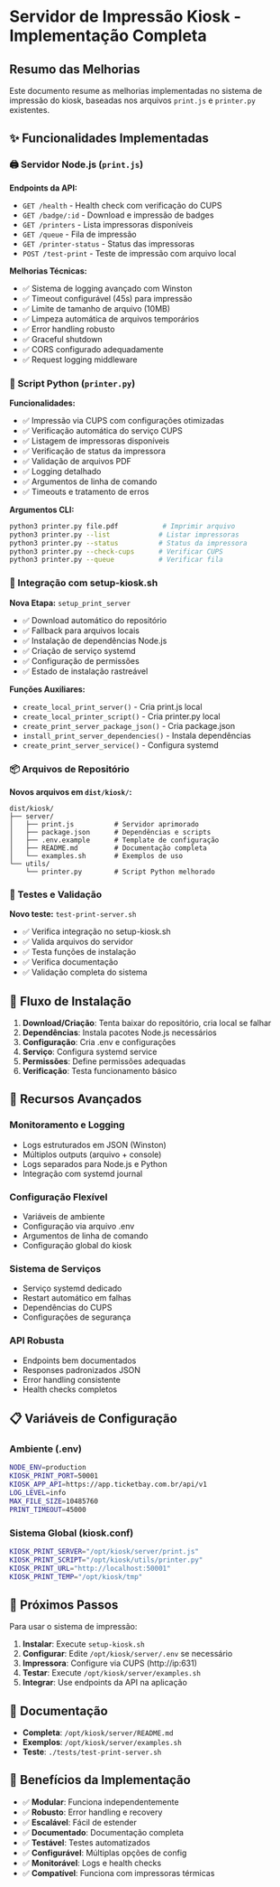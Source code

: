 # Servidor de Impressão Kiosk - Implementação Completa

## Resumo das Melhorias

Este documento resume as melhorias implementadas no sistema de impressão do kiosk, baseadas nos arquivos `print.js` e `printer.py` existentes.

## ✨ Funcionalidades Implementadas

### 🖨️ Servidor Node.js (`print.js`)

**Endpoints da API:**

- `GET /health` - Health check com verificação do CUPS
- `GET /badge/:id` - Download e impressão de badges
- `GET /printers` - Lista impressoras disponíveis
- `GET /queue` - Fila de impressão
- `GET /printer-status` - Status das impressoras
- `POST /test-print` - Teste de impressão com arquivo local

**Melhorias Técnicas:**

- ✅ Sistema de logging avançado com Winston
- ✅ Timeout configurável (45s) para impressão
- ✅ Limite de tamanho de arquivo (10MB)
- ✅ Limpeza automática de arquivos temporários
- ✅ Error handling robusto
- ✅ Graceful shutdown
- ✅ CORS configurado adequadamente
- ✅ Request logging middleware

### 🐍 Script Python (`printer.py`)

**Funcionalidades:**

- ✅ Impressão via CUPS com configurações otimizadas
- ✅ Verificação automática do serviço CUPS
- ✅ Listagem de impressoras disponíveis
- ✅ Verificação de status da impressora
- ✅ Validação de arquivos PDF
- ✅ Logging detalhado
- ✅ Argumentos de linha de comando
- ✅ Timeouts e tratamento de erros

**Argumentos CLI:**

```bash
python3 printer.py file.pdf           # Imprimir arquivo
python3 printer.py --list            # Listar impressoras
python3 printer.py --status          # Status da impressora
python3 printer.py --check-cups      # Verificar CUPS
python3 printer.py --queue           # Verificar fila
```

### 🔧 Integração com setup-kiosk.sh

**Nova Etapa:** `setup_print_server`

- ✅ Download automático do repositório
- ✅ Fallback para arquivos locais
- ✅ Instalação de dependências Node.js
- ✅ Criação de serviço systemd
- ✅ Configuração de permissões
- ✅ Estado de instalação rastreável

**Funções Auxiliares:**

- `create_local_print_server()` - Cria print.js local
- `create_local_printer_script()` - Cria printer.py local
- `create_print_server_package_json()` - Cria package.json
- `install_print_server_dependencies()` - Instala dependências
- `create_print_server_service()` - Configura systemd

### 📦 Arquivos de Repositório

**Novos arquivos em `dist/kiosk/`:**

```
dist/kiosk/
├── server/
│   ├── print.js          # Servidor aprimorado
│   ├── package.json      # Dependências e scripts
│   ├── .env.example      # Template de configuração
│   ├── README.md         # Documentação completa
│   └── examples.sh       # Exemplos de uso
└── utils/
    └── printer.py        # Script Python melhorado
```

### 🧪 Testes e Validação

**Novo teste:** `test-print-server.sh`

- ✅ Verifica integração no setup-kiosk.sh
- ✅ Valida arquivos do servidor
- ✅ Testa funções de instalação
- ✅ Verifica documentação
- ✅ Validação completa do sistema

## 🔄 Fluxo de Instalação

1. **Download/Criação**: Tenta baixar do repositório, cria local se falhar
2. **Dependências**: Instala pacotes Node.js necessários
3. **Configuração**: Cria .env e configurações
4. **Serviço**: Configura systemd service
5. **Permissões**: Define permissões adequadas
6. **Verificação**: Testa funcionamento básico

## 🌟 Recursos Avançados

### Monitoramento e Logging

- Logs estruturados em JSON (Winston)
- Múltiplos outputs (arquivo + console)
- Logs separados para Node.js e Python
- Integração com systemd journal

### Configuração Flexível

- Variáveis de ambiente
- Configuração via arquivo .env
- Argumentos de linha de comando
- Configuração global do kiosk

### Sistema de Serviços

- Serviço systemd dedicado
- Restart automático em falhas
- Dependências do CUPS
- Configurações de segurança

### API Robusta

- Endpoints bem documentados
- Responses padronizados JSON
- Error handling consistente
- Health checks completos

## 📋 Variáveis de Configuração

### Ambiente (.env)

```bash
NODE_ENV=production
KIOSK_PRINT_PORT=50001
KIOSK_APP_API=https://app.ticketbay.com.br/api/v1
LOG_LEVEL=info
MAX_FILE_SIZE=10485760
PRINT_TIMEOUT=45000
```

### Sistema Global (kiosk.conf)

```bash
KIOSK_PRINT_SERVER="/opt/kiosk/server/print.js"
KIOSK_PRINT_SCRIPT="/opt/kiosk/utils/printer.py"
KIOSK_PRINT_URL="http://localhost:50001"
KIOSK_PRINT_TEMP="/opt/kiosk/tmp"
```

## 🚀 Próximos Passos

Para usar o sistema de impressão:

1. **Instalar**: Execute `setup-kiosk.sh`
2. **Configurar**: Edite `/opt/kiosk/server/.env` se necessário
3. **Impressora**: Configure via CUPS (http://ip:631)
4. **Testar**: Execute `/opt/kiosk/server/examples.sh`
5. **Integrar**: Use endpoints da API na aplicação

## 📖 Documentação

- **Completa**: `/opt/kiosk/server/README.md`
- **Exemplos**: `/opt/kiosk/server/examples.sh`
- **Teste**: `./tests/test-print-server.sh`

## 🎯 Benefícios da Implementação

- ✅ **Modular**: Funciona independentemente
- ✅ **Robusto**: Error handling e recovery
- ✅ **Escalável**: Fácil de estender
- ✅ **Documentado**: Documentação completa
- ✅ **Testável**: Testes automatizados
- ✅ **Configurável**: Múltiplas opções de config
- ✅ **Monitorável**: Logs e health checks
- ✅ **Compatível**: Funciona com impressoras térmicas
